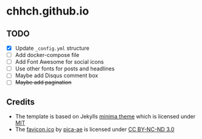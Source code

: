 # chhch.github.io

## TODO

-   [x] Update `_config.yml` structure
-   [ ] Add docker-compose file
-   [ ] Add Font Awesome for social icons
-   [ ] Use other fonts for posts and headlines
-   [ ] Maybe add Disqus comment box
-   [ ] ~~Maybe add pagination~~

## Credits

-   The template is based on Jekylls [minima theme](https://github.com/jekyll/minima) which is licensed under [MIT](https://github.com/jekyll/minima/blob/master/LICENSE.txt)
-   The [favicon.ico](https://www.iconfinder.com/icons/71619/book_moleskine_notes_pure_icon#size=128) by [pica-ae](https://pica-ae.deviantart.com/) is licensed under [CC BY-NC-ND 3.0](https://creativecommons.org/licenses/by-nc-nd/3.0/)
